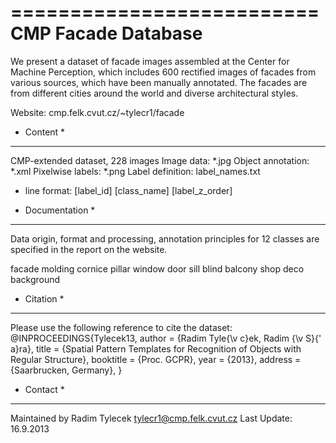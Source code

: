 ==========================
  CMP Facade Database
==========================
We present a dataset of facade images assembled at the Center for Machine Perception, which includes 600 rectified images of facades from various sources, which have been manually annotated. The facades are from different cities around the world and diverse architectural styles. 

Website: cmp.felk.cvut.cz/~tylecr1/facade

* Content *
-----------
CMP-extended dataset, 228 images
Image data: *.jpg
Object annotation: *.xml
Pixelwise labels: *.png
Label definition: label_names.txt
  - line format: [label_id] [class_name] [label_z_order]

* Documentation *
------------------
Data origin, format and processing, annotation principles for 12 classes are specified in the report on the website. 

facade 
molding
cornice
pillar
window
door
sill
blind
balcony
shop
deco
background

* Citation *
-------------
Please use the following reference to cite the dataset:
@INPROCEEDINGS{Tylecek13,
  author = {Radim Tyle{\v c}ek, Radim {\v S}{\' a}ra},
  title = {Spatial Pattern Templates for Recognition of Objects with Regular Structure},
  booktitle = {Proc. GCPR},
  year = {2013},
  address = {Saarbrucken, Germany},
}

* Contact *
-----------
Maintained by Radim Tylecek tylecr1@cmp.felk.cvut.cz
Last Update: 16.9.2013   